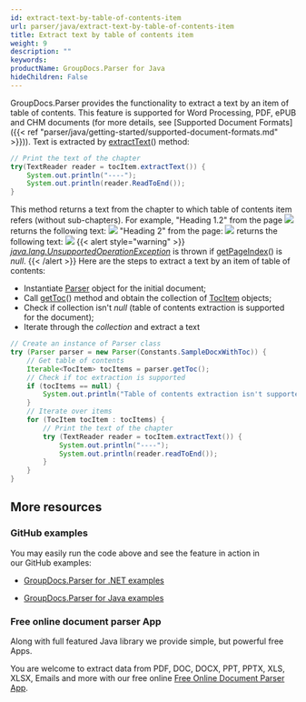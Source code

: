 ```yaml
---
id: extract-text-by-table-of-contents-item
url: parser/java/extract-text-by-table-of-contents-item
title: Extract text by table of contents item
weight: 9
description: ""
keywords: 
productName: GroupDocs.Parser for Java
hideChildren: False
---
```

GroupDocs.Parser provides the functionality to extract a text by an item of table of contents. This feature is supported for Word Processing, PDF, ePUB and CHM documents (for more details, see [Supported Document Formats]({{< ref "parser/java/getting-started/supported-document-formats.md" >}})).
Text is extracted by [extractText](https://apireference.groupdocs.com/java/parser/com.groupdocs.parser.data/TocItem#extractText())()  method:
```java
// Print the text of the chapter
try(TextReader reader = tocItem.extractText()) {
    System.out.println("----");
    System.out.println(reader.ReadToEnd());
}
```
This method returns a text from the chapter to which table of contents item refers (without sub-chapters). For example, "Heading 1.2" from the page
![](parser/java/images/extract-text-by-table-of-contents-item.png)
returns the following text:
![](parser/java/images/extract-text-by-table-of-contents-item_1.png)
"Heading 2" from the page:
![](parser/java/images/extract-text-by-table-of-contents-item_2.png)
returns the following text:
![](parser/java/images/extract-text-by-table-of-contents-item_3.png)
{{< alert style="warning" >}}
*[java.lang.UnsupportedOperationException](https://docs.oracle.com/javase/7/docs/api/java/lang/UnsupportedOperationException.html)* is thrown if [getPageIndex](https://apireference.groupdocs.com/java/parser/com.groupdocs.parser.data/TocItem#getPageIndex())() is *null*.
{{< /alert >}}
Here are the steps to extract a text by an item of table of contents:
*   Instantiate [Parser](https://apireference.groupdocs.com/java/parser/com.groupdocs.parser/Parser) object for the initial document;
*   Call [getToc](https://apireference.groupdocs.com/java/parser/com.groupdocs.parser/Parser#getToc())() method and obtain the collection of [TocItem](https://apireference.groupdocs.com/java/parser/com.groupdocs.parser.data/TocItem "class in com.groupdocs.parser.data") objects;
*   Check if collection isn't *null* (table of contents extraction is supported for the document);
*   Iterate through the *collection* and extract a text
```java
// Create an instance of Parser class
try (Parser parser = new Parser(Constants.SampleDocxWithToc)) {
    // Get table of contents
    Iterable<TocItem> tocItems = parser.getToc();
    // Check if toc extraction is supported
    if (tocItems == null) {
        System.out.println("Table of contents extraction isn't supported");
    }
    // Iterate over items
    for (TocItem tocItem : tocItems) {
        // Print the text of the chapter
        try (TextReader reader = tocItem.extractText()) {
            System.out.println("----");
            System.out.println(reader.readToEnd());
        }
    }
}
```

## More resources

### GitHub examples

You may easily run the code above and see the feature in action in our GitHub examples:

*   [GroupDocs.Parser for .NET examples](https://github.com/groupdocs-parser/GroupDocs.Parser-for-.NET)
    
*   [GroupDocs.Parser for Java examples](https://github.com/groupdocs-parser/GroupDocs.Parser-for-Java)
    

### Free online document parser App

Along with full featured Java library we provide simple, but powerful free Apps.

You are welcome to extract data from PDF, DOC, DOCX, PPT, PPTX, XLS, XLSX, Emails and more with our free online [Free Online Document Parser App](https://products.groupdocs.app/parser).
